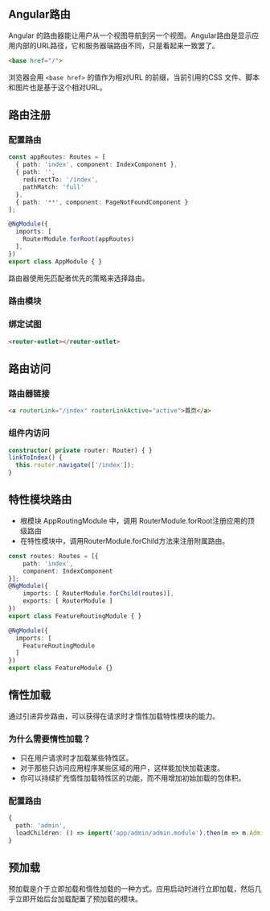 ## Angular路由
Angular 的路由器能让用户从一个视图导航到另一个视图。Angular路由是显示应用内部的URL路径，它和服务器端路由不同，只是看起来一致罢了。
```html
<base href="/">
```
浏览器会用 `<base href>` 的值作为相对URL 的前缀，当前引用的CSS 文件、脚本和图片也是基于这个相对URL。

## 路由注册
### 配置路由
```typescript
const appRoutes: Routes = [
  { path: 'index', component: IndexComponent },
  { path: '',
    redirectTo: '/index',
    pathMatch: 'full'
  },
  { path: '**', component: PageNotFoundComponent }
];

@NgModule({
  imports: [
    RouterModule.forRoot(appRoutes)
  ],
})
export class AppModule { }
```

路由器使用先匹配者优先的策略来选择路由。

### 路由模块

### 绑定试图
```html
<router-outlet></router-outlet>
```

## 路由访问
### 路由器链接
```html
<a routerLink="/index" routerLinkActive="active">首页</a>
```
### 组件内访问
```typescript
constructor( private router: Router) { }
linkToIndex() {
  this.router.navigate(['/index']);
}
```

## 特性模块路由
- 根模块 AppRoutingModule 中，调用 RouterModule.forRoot注册应用的顶级路由
- 在特性模块中，调用RouterModule.forChild方法来注册附属路由。
```typescript
const routes: Routes = [{
    path: 'index',
    component: IndexComponent
}];
@NgModule({
    imports: [ RouterModule.forChild(routes)],
    exports: [ RouterModule ]
})
export class FeatureRoutingModule { }
```
```typescript
@NgModule({
  imports: [
    FeatureRoutingModule
  ]
})
export class FeatureModule {}
```

## 惰性加载
通过引进异步路由，可以获得在请求时才惰性加载特性模块的能力。 

### 为什么需要惰性加载？
- 只在用户请求时才加载某些特性区。
- 对于那些只访问应用程序某些区域的用户，这样能加快加载速度。
- 你可以持续扩充惰性加载特性区的功能，而不用增加初始加载的包体积。

### 配置路由
```typescript
{
  path: 'admin',
  loadChildren: () => import('app/admin/admin.module').then(m => m.AdminModule)
}
```

## 预加载
预加载是介于立即加载和惰性加载的一种方式。应用启动时进行立即加载，然后几乎立即开始后台加载配置了预加载的模块。
